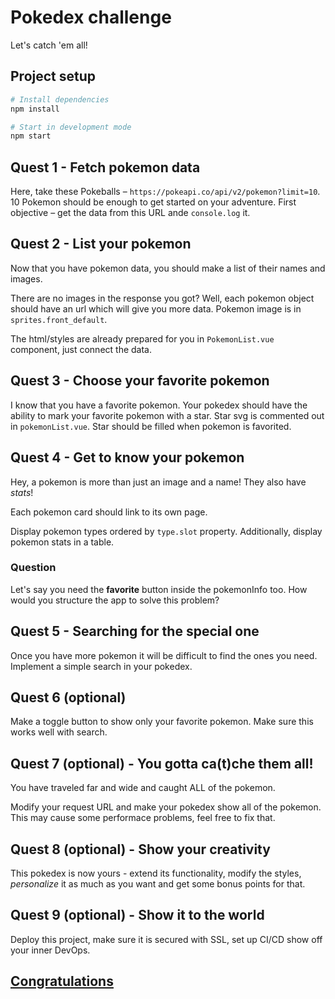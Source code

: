 # Pokedex challenge

Let's catch 'em all!

## Project setup
```sh
# Install dependencies
npm install

# Start in development mode
npm start
```

## Quest 1 - Fetch pokemon data

Here, take these Pokeballs – `https://pokeapi.co/api/v2/pokemon?limit=10`. 10 Pokemon should be enough to get started on your adventure. First objective – get the data from this URL ande `console.log` it.

## Quest 2 - List your pokemon

Now that you have pokemon data, you should make a list of their names and images.

There are no images in the response you got? Well, each pokemon object should have an url which will give you more data. Pokemon image is in `sprites.front_default`.

The html/styles are already prepared for you in `PokemonList.vue` component, just connect the data.

## Quest 3 - Choose your favorite pokemon

I know that you have a favorite pokemon. Your pokedex should have the ability to mark your favorite pokemon with a star. Star svg is commented out in `pokemonList.vue`. Star should be filled when pokemon is favorited.

## Quest 4 - Get to know your pokemon

Hey, a pokemon is more than just an image and a name! They also have _stats_!

Each pokemon card should link to its own page.

Display pokemon types ordered by `type.slot` property. Additionally, display pokemon stats in a table.

### Question

Let's say you need the **favorite** button inside the pokemonInfo too. How would you structure the app to solve this problem?

## Quest 5 - Searching for the special one

Once you have more pokemon it will be difficult to find the ones you need. Implement a simple search in your pokedex.

## Quest 6 (optional)

Make a toggle button to show only your favorite pokemon. Make sure this works well with search.

## Quest 7 (optional) - You gotta ca(t)che them all!

You have traveled far and wide and caught ALL of the pokemon.

Modify your request URL and make your pokedex show all of the pokemon. This may cause some performace problems, feel free to fix that.

## Quest 8 (optional) - Show your creativity

This pokedex is now yours - extend its functionality, modify the styles, _personalize_ it as much as you want and get some bonus points for that.

## Quest 9 (optional) - Show it to the world

Deploy this project, make sure it is secured with SSL, set up CI/CD show off your inner DevOps.

## [Congratulations](https://www.youtube.com/watch?v=oyFQVZ2h0V8)
